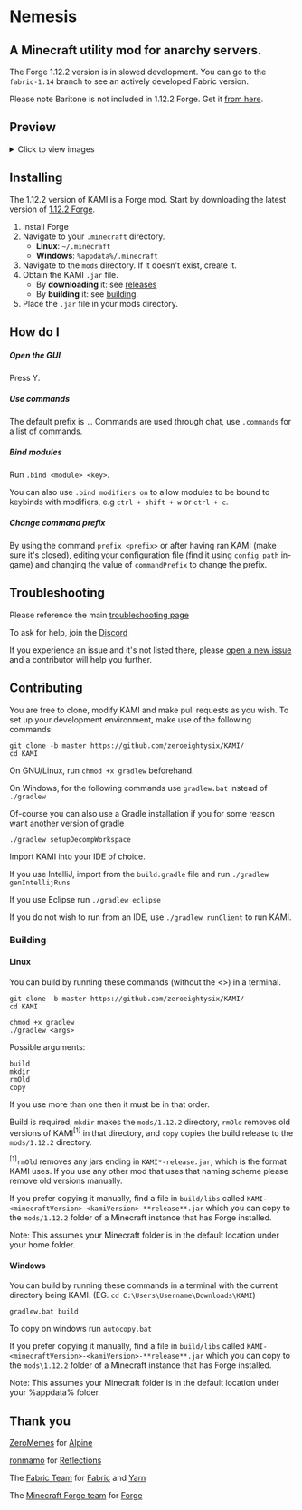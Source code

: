 # Nemesis


## A Minecraft utility mod for anarchy servers.

The Forge 1.12.2 version is in slowed development. 
You can go to the `fabric-1.14` branch to see an actively developed Fabric version. 

Please note Baritone is not included in 1.12.2 Forge. Get it [from here](https://github.com/cabaletta/baritone/releases).

## Preview

<details>
 <summary>Click to view images</summary>

 ![GUI](.github/IMAGES/gui.png)

 ![ShulkerPreview](.github/IMAGES/shulkerChat.png)
 
 ![CrystalAura](.github/IMAGES/crystalAura.png)

</details>

## Installing

The 1.12.2 version of KAMI is a Forge mod. Start by downloading the latest version of [1.12.2 Forge](https://files.minecraftforge.net/maven/net/minecraftforge/forge/index_1.12.2.html).
1. Install Forge
2. Navigate to your `.minecraft` directory.
   * **Linux**: `~/.minecraft`
   * **Windows**: `%appdata%/.minecraft`
3. Navigate to the `mods` directory. If it doesn't exist, create it.
4. Obtain the KAMI `.jar` file.
   * By **downloading** it: see [releases](../../releases)
   * By **building** it: see [building](#building).
5. Place the `.jar` file in your mods directory.

## How do I

##### Open the GUI
Press Y.

##### Use commands
The default prefix is `.`. Commands are used through chat, use `.commands` for a list of commands.

##### Bind modules
Run `.bind <module> <key>`.

You can also use `.bind modifiers on` to allow modules to be bound to keybinds with modifiers, e.g `ctrl + shift + w` or `ctrl + c`.

##### Change command prefix
By using the command `prefix <prefix>` or after having ran KAMI (make sure it's closed), editing your configuration file (find it using `config path` in-game) and changing the value of `commandPrefix` to change the prefix.

## Troubleshooting
Please reference the main [troubleshooting page](docs/TROUBLESHOOTING.md)

To ask for help, join the [Discord](http://discord.gg/9hvwgeg)

If you experience an issue and it's not listed there, please [open a new issue](../../issues/new/choose) and a contributor will help you further.

## Contributing

You are free to clone, modify KAMI and make pull requests as you wish. To set up your development environment, make use of the following commands:

```
git clone -b master https://github.com/zeroeightysix/KAMI/
cd KAMI
```

On GNU/Linux, run `chmod +x gradlew` beforehand.

On Windows, for the following commands use `gradlew.bat` instead of `./gradlew`

Of-course you can also use a Gradle installation if you for some reason want another version of gradle

```
./gradlew setupDecompWorkspace
```

Import KAMI into your IDE of choice. 

If you use IntelliJ, import from the `build.gradle` file and run `./gradlew genIntellijRuns`

If you use Eclipse run `./gradlew eclipse`

If you do not wish to run from an IDE, use `./gradlew runClient` to run KAMI.

### Building
#### Linux
You can build by running these commands (without the <>) in a terminal.

```
git clone -b master https://github.com/zeroeightysix/KAMI/
cd KAMI

chmod +x gradlew
./gradlew <args>
```

Possible arguments:

```
build
mkdir
rmOld
copy
```

If you use more than one then it must be in that order. 

Build is required, `mkdir` makes the `mods/1.12.2` directory, `rmOld` removes old versions of KAMI<sup>\[1]</sup> in that directory, and `copy` copies the build release to the `mods/1.12.2` directory. 

<sup>\[1]</sup>`rmOld` removes any jars ending in `KAMI*-release.jar`, which is the format KAMI uses. If you use any other mod that uses that naming scheme please remove old versions manually.

If you prefer copying it manually, find a file in `build/libs` called `KAMI-<minecraftVersion>-<kamiVersion>-**release**.jar` which you can copy to the `mods/1.12.2` folder of a Minecraft instance that has Forge installed.

Note: This assumes your Minecraft folder is in the default location under your home folder.

#### Windows
You can build by running these commands in a terminal with the current directory being KAMI. (EG. `cd C:\Users\Username\Downloads\KAMI`)
```
gradlew.bat build
```

To copy on windows run `autocopy.bat`

If you prefer copying it manually, find a file in `build/libs` called `KAMI-<minecraftVersion>-<kamiVersion>-**release**.jar` which you can copy to the `mods\1.12.2` folder of a Minecraft instance that has Forge installed.

Note: This assumes your Minecraft folder is in the default location under your %appdata% folder.

## Thank you
[ZeroMemes](https://github.com/ZeroMemes) for [Alpine](https://github.com/ZeroMemes/Alpine)

[ronmamo](https://github.com/ronmamo/) for [Reflections](https://github.com/ronmamo/reflections)

The [Fabric Team](https://github.com/FabricMC) for [Fabric](https://github.com/FabricMC/fabric-loader) and [Yarn](https://github.com/FabricMC/yarn)

The [Minecraft Forge team](https://github.com/MinecraftForge) for [Forge](https://files.minecraftforge.net/)
